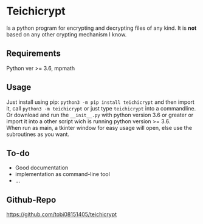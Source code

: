 # Teichicrypt
Is a python program for encrypting and decrypting files of any kind. It is **not** based on any other crypting mechanism I know.
## Requirements
Python ver >= 3.6, mpmath
## Usage
Just install using pip: `python3 -m pip install teichicrypt` and then import it, call `python3 -m teichicrypt` or just type `teichicrypt` into a commandline.  
Or download and run the `__init__.py` with python version 3.6 or greater or import it into a other script wich is running python version >= 3.6.  
When run as main, a tkinter window for easy usage will open, else use the subroutines as you want.
## To-do
  * Good documentation
  * implementation as command-line tool
  * ...
## Github-Repo
https://github.com/tobi08151405/teichicrypt
